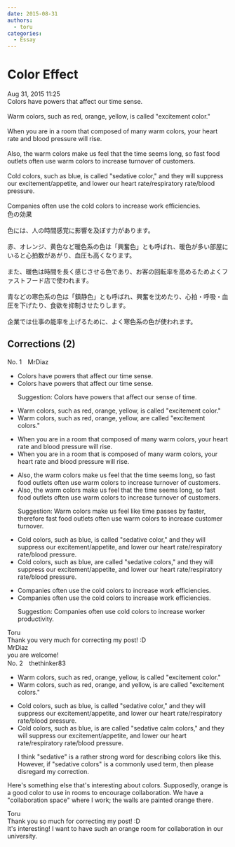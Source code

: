 ```yaml
---
date: 2015-08-31
authors:
  - toru
categories:
  - Essay
---
```


<h1 id="subject_show">Color Effect</h1>
<div class="date">Aug 31, 2015 11:25</div>
<div id="post"><div id="body_show_ori">
Colors have powers that affect our time sense.<br/><br/>Warm colors, such as red, orange, yellow, is called "excitement color."<br/><br/>When you are in a room that composed of many warm colors, your heart rate and blood pressure will rise.<br/><br/>Also, the warm colors make us feel that the time seems long, so fast food outlets often use warm colors to increase turnover of customers.<br/><br/>Cold colors, such as blue, is called "sedative color," and they will suppress our excitement/appetite, and lower our heart rate/respiratory rate/blood pressure.<br/><br/>Companies often use the cold colors to increase work efficiencies.
</div></div>

<!-- more -->

<div id="post_ja"><div id="body_show_mo">
色の効果<br/><br/>色には、人の時間感覚に影響を及ぼす力があります。<br/><br/>赤、オレンジ、黄色など暖色系の色は「興奮色」とも呼ばれ、暖色が多い部屋にいると心拍数があがり、血圧も高くなります。<br/><br/>また、暖色は時間を長く感じさせる色であり、お客の回転率を高めるためよくファストフード店で使われます。<br/><br/>青などの寒色系の色は「鎮静色」とも呼ばれ、興奮を沈めたり、心拍・呼吸・血圧を下げたり、食欲を抑制させたりします。<br/><br/>企業では仕事の能率を上げるために、よく寒色系の色が使われます。
</div></div>

## Corrections (2)
<div id="block"><div class="first_name"> No. 1　<span class="just_name">MrDiaz</span></div><div id="block2">
<ul class="correction_field">
<li class="incorrect">Colors have powers that affect our time sense.</li>
<li class="corrected correct">
Colors have powers that affect our time sense.
<p class="correction_comment">Suggestion: Colors have powers that affect our sense of time.</p>
</li>
</ul>
<ul class="correction_field">
<li class="incorrect">Warm colors, such as red, orange, yellow, is called "excitement color."</li>
<li class="corrected correct">
Warm colors, such as red, orange, yellow,<span class="f_blue"> are</span> called "excitement color<span class="f_blue">s</span>."
</li>
</ul>
<ul class="correction_field">
<li class="incorrect">When you are in a room that composed of many warm colors, your heart rate and blood pressure will rise.</li>
<li class="corrected correct">
When you are in a room that <span class="f_blue">is </span>composed of many warm colors, your heart rate and blood pressure will rise.
</li>
</ul>
<ul class="correction_field">
<li class="incorrect">Also, the warm colors make us feel that the time seems long, so fast food outlets often use warm colors to increase turnover of customers.</li>
<li class="corrected correct">
Also,<span class="sline"> the</span> warm colors make us feel that <span class="sline">the</span> time seems long, so fast food outlets often use warm colors to increase turnover of customers.
<p class="correction_comment">Suggestion: Warm colors make us feel like time passes by faster, therefore fast food outlets often use warm colors to increase customer turnover.</p>
</li>
</ul>
<ul class="correction_field">
<li class="incorrect">Cold colors, such as blue, is called "sedative color," and they will suppress our excitement/appetite, and lower our heart rate/respiratory rate/blood pressure.</li>
<li class="corrected correct">
Cold colors, such as blue, <span class="f_blue">are</span> called "sedative color<span class="f_blue">s</span>," and they will suppress our excitement/appetite, and lower our heart rate/respiratory rate/blood pressure.
</li>
</ul>
<ul class="correction_field">
<li class="incorrect">Companies often use the cold colors to increase work efficiencies.</li>
<li class="corrected correct">
Companies often use <span class="sline">the</span> cold colors to increase work efficiencies.
<p class="correction_comment">Suggestion: Companies often use cold colors to increase worker productivity.</p>
</li>
</ul>
</div><div class="name"><span class="just_name">Toru</span><br>
Thank you very much for correcting my post! :D
</div>
<div class="name"><span class="just_name">MrDiaz</span><br>
you are welcome!
</div>
</div>
<div id="block"><div class="first_name"> No. 2　<span class="just_name">thethinker83</span></div><div id="block2">
<ul class="correction_field">
<li class="incorrect">Warm colors, such as red, orange, yellow, is called "excitement color."</li>
<li class="corrected correct">
Warm colors, such as red, orange, <span class="f_blue">and </span>yellow, <span class="sline"><span class="f_red">is</span></span> <span class="f_blue">are </span>called "excitement color<span class="f_blue">s</span>."
</li>
</ul>
<ul class="correction_field">
<li class="incorrect">Cold colors, such as blue, is called "sedative color," and they will suppress our excitement/appetite, and lower our heart rate/respiratory rate/blood pressure.</li>
<li class="corrected correct">
Cold colors, such as blue, <span class="sline"><span class="f_red">is</span></span> <span class="f_blue">are </span>called "<span class="sline"><span class="f_red">sedative</span></span> <span class="f_blue">calm </span>color<span class="f_blue">s</span>," and they will suppress our excitement/appetite, and lower our heart rate/respiratory rate/blood pressure.
<p class="correction_comment">I think "sedative" is a rather strong word for describing colors like this.  However, if "sedative colors" is a commonly used term, then please disregard my correction.</p>
</li>
</ul>
<p class="comment_small">
 Here's something else that's interesting about colors.  Supposedly, orange is a good color to use in rooms to encourage collaboration.  We have a "collaboration space" where I work; the walls are painted orange there.
</p>

</div><div class="name"><span class="just_name">Toru</span><br>
Thank you so much for correcting my post! :D<br/>It's interesting! I want to have such an orange room for collaboration in our university.
</div>
</div>
